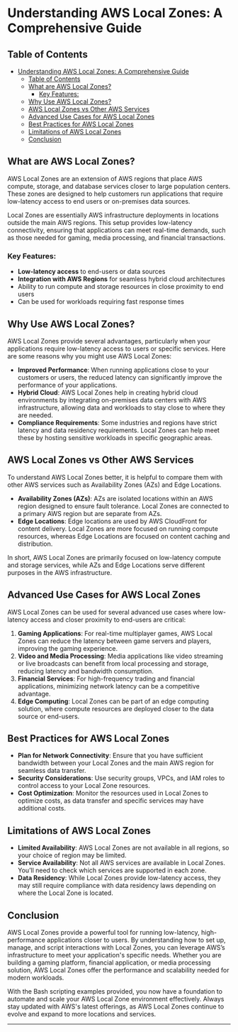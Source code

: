# Understanding AWS Local Zones: A Comprehensive Guide

## Table of Contents
- [Understanding AWS Local Zones: A Comprehensive Guide](#understanding-aws-local-zones-a-comprehensive-guide)
  - [Table of Contents](#table-of-contents)
  - [What are AWS Local Zones?](#what-are-aws-local-zones)
    - [Key Features:](#key-features)
  - [Why Use AWS Local Zones?](#why-use-aws-local-zones)
  - [AWS Local Zones vs Other AWS Services](#aws-local-zones-vs-other-aws-services)
  - [Advanced Use Cases for AWS Local Zones](#advanced-use-cases-for-aws-local-zones)
  - [Best Practices for AWS Local Zones](#best-practices-for-aws-local-zones)
  - [Limitations of AWS Local Zones](#limitations-of-aws-local-zones)
  - [Conclusion](#conclusion)

## What are AWS Local Zones?

AWS Local Zones are an extension of AWS regions that place AWS compute, storage, and database services closer to large population centers. These zones are designed to help customers run applications that require low-latency access to end users or on-premises data sources.

Local Zones are essentially AWS infrastructure deployments in locations outside the main AWS regions. This setup provides low-latency connectivity, ensuring that applications can meet real-time demands, such as those needed for gaming, media processing, and financial transactions.

### Key Features:
- **Low-latency access** to end-users or data sources
- **Integration with AWS Regions** for seamless hybrid cloud architectures
- Ability to run compute and storage resources in close proximity to end users
- Can be used for workloads requiring fast response times

## Why Use AWS Local Zones?

AWS Local Zones provide several advantages, particularly when your applications require low-latency access to users or specific services. Here are some reasons why you might use AWS Local Zones:

- **Improved Performance**: When running applications close to your customers or users, the reduced latency can significantly improve the performance of your applications.
- **Hybrid Cloud**: AWS Local Zones help in creating hybrid cloud environments by integrating on-premises data centers with AWS infrastructure, allowing data and workloads to stay close to where they are needed.
- **Compliance Requirements**: Some industries and regions have strict latency and data residency requirements. Local Zones can help meet these by hosting sensitive workloads in specific geographic areas.

## AWS Local Zones vs Other AWS Services

To understand AWS Local Zones better, it is helpful to compare them with other AWS services such as Availability Zones (AZs) and Edge Locations.

- **Availability Zones (AZs)**: AZs are isolated locations within an AWS region designed to ensure fault tolerance. Local Zones are connected to a primary AWS region but are separate from AZs.
- **Edge Locations**: Edge locations are used by AWS CloudFront for content delivery. Local Zones are more focused on running compute resources, whereas Edge Locations are focused on content caching and distribution.

In short, AWS Local Zones are primarily focused on low-latency compute and storage services, while AZs and Edge Locations serve different purposes in the AWS infrastructure.

## Advanced Use Cases for AWS Local Zones

AWS Local Zones can be used for several advanced use cases where low-latency access and closer proximity to end-users are critical:

1. **Gaming Applications**: For real-time multiplayer games, AWS Local Zones can reduce the latency between game servers and players, improving the gaming experience.
2. **Video and Media Processing**: Media applications like video streaming or live broadcasts can benefit from local processing and storage, reducing latency and bandwidth consumption.
3. **Financial Services**: For high-frequency trading and financial applications, minimizing network latency can be a competitive advantage.
4. **Edge Computing**: Local Zones can be part of an edge computing solution, where compute resources are deployed closer to the data source or end-users.

## Best Practices for AWS Local Zones

- **Plan for Network Connectivity**: Ensure that you have sufficient bandwidth between your Local Zones and the main AWS region for seamless data transfer.
- **Security Considerations**: Use security groups, VPCs, and IAM roles to control access to your Local Zone resources.
- **Cost Optimization**: Monitor the resources used in Local Zones to optimize costs, as data transfer and specific services may have additional costs.

## Limitations of AWS Local Zones

- **Limited Availability**: AWS Local Zones are not available in all regions, so your choice of region may be limited.
- **Service Availability**: Not all AWS services are available in Local Zones. You’ll need to check which services are supported in each zone.
- **Data Residency**: While Local Zones provide low-latency access, they may still require compliance with data residency laws depending on where the Local Zone is located.

## Conclusion

AWS Local Zones provide a powerful tool for running low-latency, high-performance applications closer to users. By understanding how to set up, manage, and script interactions with Local Zones, you can leverage AWS’s infrastructure to meet your application's specific needs. Whether you are building a gaming platform, financial application, or media processing solution, AWS Local Zones offer the performance and scalability needed for modern workloads.

With the Bash scripting examples provided, you now have a foundation to automate and scale your AWS Local Zone environment effectively. Always stay updated with AWS's latest offerings, as AWS Local Zones continue to evolve and expand to more locations and services.

---